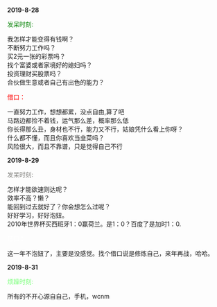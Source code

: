 
**2019-8-28**

<span style="color:green">发呆时刻:</span>
<p>
我怎样才能变得有钱啊？<br>
不断努力工作吗？<br>
买2元一张的彩票吗？<br>
找个富婆或者家境好的媳妇吗？<br>
投资理财买股票吗？<br>
合伙做生意或者自己有出色的能力？<br>
</p>
<span style="color:red">借口：</span>
<p>
一直努力工作，想想都累，没点自由,算了吧<br>
马路边都捡不着钱，运气那么差，概率那么低<br>
你长得那么丑，身材也不行，能力又不行，姑娘凭什么看上你呀？<br>
什么都不懂，而且你喜欢当韭菜吗？<br>
风险很大，而且不靠谱，只是觉得自己不行<br>
</p>

**2019-8-29**

<span style="color:#7F7F7C">发呆时刻:</span>
<p>
怎样才能欲速则达呢？<br>
效率不高？懒？<br>
能回到过去就好了？你会想怎么过呢？<br>
好好学习，好好泡妞。<br>
2010年世界杯买西班牙1：0赢荷兰。是1：0？百度了是加时1：0.
</p>
<span style="color:#fff">借口：</span>
<p>
这一年不泡妞了，主要是没感觉。找个借口说是修炼自己，来年再战，哈哈。
</p>

**2019-8-31**

<span style="color:#7F7F">烦躁时刻:</span>
<p>
所有的不开心源自自己，手机，wcnm
</p>